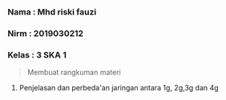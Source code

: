 ### Nama : Mhd riski fauzi
### Nirm : 2019030212
### Kelas : 3 SKA 1

> Membuat rangkuman materi
1. Penjelasan dan perbeda'an jaringan antara 1g, 2g,3g dan 4g
